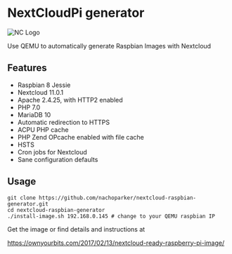 # NextCloudPi generator

![NC Logo](/resources/nextcloud-square-logo.png)

Use QEMU to automatically generate Raspbian Images with Nextcloud 

## Features

* Raspbian 8 Jessie
* Nextcloud 11.0.1
* Apache 2.4.25, with HTTP2 enabled
* PHP 7.0 
* MariaDB 10
* Automatic redirection to HTTPS
* ACPU PHP cache
* PHP Zend OPcache enabled with file cache
* HSTS
* Cron jobs for Nextcloud
* Sane configuration defaults

## Usage

```
git clone https://github.com/nachoparker/nextcloud-raspbian-generator.git
cd nextcloud-raspbian-generator
./install-image.sh 192.168.0.145 # change to your QEMU raspbian IP
```

Get the image or find details and instructions at

https://ownyourbits.com/2017/02/13/nextcloud-ready-raspberry-pi-image/
